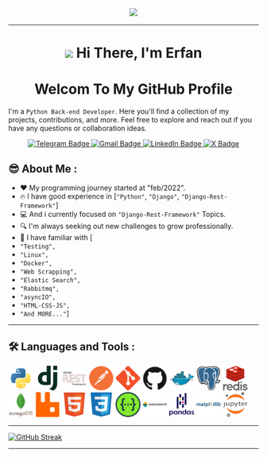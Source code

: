 <div id="header" align="center">
<img src="https://user-images.githubusercontent.com/74038190/212257472-08e52665-c503-4bd9-aa20-f5a4dae769b5.gif" width="100">
</div>

<!--
<div id="badges" align="center">
  <img src="https://komarev.com/ghpvc/?username=erfansafarzad7&style=flat-square&color=blue" alt=""/>
</div>
-->

---

<h1 align="center">
<img src="https://media.giphy.com/media/hvRJCLFzcasrR4ia7z/giphy.gif" width="30px"/> Hi There, I'm Erfan
</h1>

<h1 align="center">
 Welcom To My GitHub Profile
</h1>

 I'm a `Python Back-end Developer`. Here you'll find a collection of my projects, contributions, and more. Feel free to explore and reach out if you have any questions or collaboration ideas.



<div id="badges" align="center">
  
  <a href="https://t.me/erfansafarzad7">
    <img src="https://img.shields.io/badge/Telegram-blue?logo=telegram&logoColor=white&style=for-the-badge" alt="Telegram Badge"/>
  </a>

  <a href="mailto:erfansafarzad7@gmail.com">
    <img src="https://img.shields.io/badge/Gmail-white?logo=gmail&logoColor=red&style=for-the-badge" alt="Gmail Badge"/>
  </a>
  
  <a href="https://www.linkedin.com/in/erfansafarzad7">
    <img src="https://img.shields.io/badge/LinkedIn-blue?logo=linkedin&logoColor=white&style=for-the-badge" alt="LinkedIn Badge"/>
  </a>
  
  <a href="https://twitter.com/Erfansafarzad7">
    <img src="https://img.shields.io/badge/X (twitter)-gray?logo=x&logoColor=black&style=for-the-badge" alt="X Badge"/>
  </a>

</div>



<!--
<div align="center">
<img src="https://user-images.githubusercontent.com/74038190/212748842-9fcbad5b-6173-4175-8a61-521f3dbb7514.gif" width="300">
</div>
-->


<!-- -->


## :sunglasses: About Me :
- :heart: My programming journey started at "feb/2022".
- :fire: I have good experience in [`"Python"`, `"Django"`, `"Django-Rest-Framework"`]
- :computer: And i currently focused on `"Django-Rest-Framework"` Topics.
- :mag: I'm always seeking out new challenges to grow professionally.
- :monocle_face: I have familiar with [
- `"Testing",`
- `"Linux",`                                                                                                            
- `"Docker",`
- `"Web Scrapping",`
- `"Elastic Search",`
- `"Rabbitmq",`
- `"asyncIO",`
- `"HTML-CSS-JS",`
- `"And MORE..."`]

 
<!-- - :star_struck: I'm very intrested to learn [`"Security"`, `"BlockChain"`, `"AI"`] -->


---

## :hammer_and_wrench: Languages and Tools :
<div>
  <img src="https://github.com/devicons/devicon/blob/master/icons/python/python-original.svg" title="python" **alt="python" width="50" height="50" />
  <img src="https://github.com/devicons/devicon/blob/master/icons/django/django-plain.svg" title="django" **alt="django" width="50" height="50" />
  <img src="https://github.com/devicons/devicon/blob/master/icons/djangorest/djangorest-original.svg" title="django-rest-framework" **alt="django-rest-framework" width="50"height="50"/>
  <img src="https://github.com/devicons/devicon/blob/master/icons/postman/postman-original.svg" title="postman" **alt="postman" width="50" height="50" />
  <img src="https://github.com/devicons/devicon/blob/master/icons/git/git-original.svg" title="Git" **alt="git" width="50" height="50" />
  <img src="https://github.com/devicons/devicon/blob/master/icons/github/github-original.svg" title="GitHub" **alt="github" width="50" height="50" />
  <img src="https://github.com/devicons/devicon/blob/master/icons/docker/docker-original.svg" title="docker" **alt="docker" width="50" height="50" />
  <img src="https://github.com/devicons/devicon/blob/master/icons/postgresql/postgresql-original.svg" title="postgresql" **alt="postgresql" width="50" height="50" />
  <img src="https://github.com/devicons/devicon/blob/master/icons/redis/redis-original-wordmark.svg" title="redis" **alt="redis" width="50" height="50" />
  <img src="https://github.com/devicons/devicon/blob/master/icons/mongodb/mongodb-original-wordmark.svg" title="mongodb" **alt="mongodb" width="50" height="50" />
  <img src="https://github.com/devicons/devicon/blob/master/icons/rabbitmq/rabbitmq-original.svg" title="rabbitmq" **alt="rabbitmq" width="50" height="50" />
  <img src="https://github.com/devicons/devicon/blob/master/icons/html5/html5-original.svg" title="html" **alt="html" width="50" height="50" />
  <img src="https://github.com/devicons/devicon/blob/master/icons/css3/css3-original.svg" title="css" **alt="css" width="50" height="50" />
  <img src="https://github.com/devicons/devicon/blob/master/icons/swagger/swagger-original.svg" title="swagger" **alt="swagger" width="50" height="50" />
  <img src="https://github.com/devicons/devicon/blob/master/icons/elasticsearch/elasticsearch-original-wordmark.svg" title="elasticsearch" **alt="elasticsearch" width="50" height="50"/>
  <img src="https://github.com/devicons/devicon/blob/master/icons/pandas/pandas-original-wordmark.svg" title="pandas" **alt="pandas" width="50" height="50" />
  <img src="https://github.com/devicons/devicon/blob/master/icons/matplotlib/matplotlib-original-wordmark.svg" title="matplotlib" **alt="matplotlib" width="50" height="50" />
  <img src="https://github.com/devicons/devicon/blob/master/icons/jupyter/jupyter-original-wordmark.svg" title="jupyter" **alt="jupyter" width="50" height="50" />
</div>

---

[![GitHub Streak](http://github-readme-streak-stats.herokuapp.com?user=erfansafarzad7&theme=dark&background=000000)](https://git.io/streak-stats)

---

<!-- ## :handshake: Get in Touch : -->














